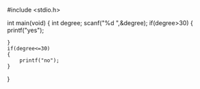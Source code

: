 #include <stdio.h>

int main(void)
{
    int degree;
    scanf("%d ",&degree);
    if(degree>30)
    {
        printf("yes");
        
        
    }
    if(degree<=30)
    {
        printf("no");
    }
}



